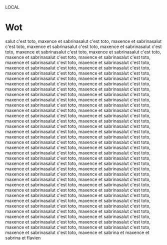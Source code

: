 LOCAL
# Wot

salut c'est toto, maxence et sabrinasalut c'est toto, maxence et sabrinasalut c'est toto, maxence et sabrinasalut c'est toto, maxence et sabrinasalut c'est toto, maxence et sabrinasalut c'est toto, maxence et sabrinasalut c'est toto, maxence et sabrinasalut c'est toto, maxence et sabrinasalut c'est toto, maxence et sabrinasalut c'est toto, maxence et sabrinasalut c'est toto, maxence et sabrinasalut c'est toto, maxence et sabrinasalut c'est toto, maxence et sabrinasalut c'est toto, maxence et sabrinasalut c'est toto, maxence et sabrinasalut c'est toto, maxence et sabrinasalut c'est toto, maxence et sabrinasalut c'est toto, maxence et sabrinasalut c'est toto, maxence et sabrinasalut c'est toto, maxence et sabrinasalut c'est toto, maxence et sabrinasalut c'est toto, maxence et sabrinasalut c'est toto, maxence et sabrinasalut c'est toto, maxence et sabrinasalut c'est toto, maxence et sabrinasalut c'est toto, maxence et sabrinasalut c'est toto, maxence et sabrinasalut c'est toto, maxence et sabrinasalut c'est toto, maxence et sabrinasalut c'est toto, maxence et sabrinasalut c'est toto, maxence et sabrinasalut c'est toto, maxence et sabrinasalut c'est toto, maxence et sabrinasalut c'est toto, maxence et sabrinasalut c'est toto, maxence et sabrinasalut c'est toto, maxence et sabrinasalut c'est toto, maxence et sabrinasalut c'est toto, maxence et sabrinasalut c'est toto, maxence et sabrinasalut c'est toto, maxence et sabrinasalut c'est toto, maxence et sabrinasalut c'est toto, maxence et sabrinasalut c'est toto, maxence et sabrinasalut c'est toto, maxence et sabrinasalut c'est toto, maxence et sabrinasalut c'est toto, maxence et sabrinasalut c'est toto, maxence et sabrinasalut c'est toto, maxence et sabrinasalut c'est toto, maxence et sabrinasalut c'est toto, maxence et sabrinasalut c'est toto, maxence et sabrinasalut c'est toto, maxence et sabrinasalut c'est toto, maxence et sabrinasalut c'est toto, maxence et sabrinasalut c'est toto, maxence et sabrinasalut c'est toto, maxence et sabrinasalut c'est toto, maxence et sabrinasalut c'est toto, maxence et sabrinasalut c'est toto, maxence et sabrinasalut c'est toto, maxence et sabrinasalut c'est toto, maxence et sabrinasalut c'est toto, maxence et sabrinasalut c'est toto, maxence et sabrinasalut c'est toto, maxence et sabrinasalut c'est toto, maxence et sabrinasalut c'est toto, maxence et sabrinasalut c'est toto, maxence et sabrinasalut c'est toto, maxence et sabrinasalut c'est toto, maxence et sabrinasalut c'est toto, maxence et sabrinasalut c'est toto, maxence et sabrinasalut c'est toto, maxence et sabrinasalut c'est toto, maxence et sabrinasalut c'est toto, maxence et sabrina
et maxence
et sabrina
et flavien
